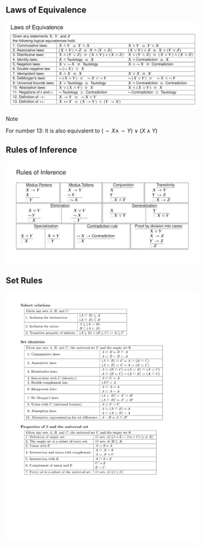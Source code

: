 
## Laws of Equivalence

![Law-of-Equivalance.png](../assests/Law%20of%20Equivalance.png)
>[!note]
>
> For number 13: It is also equivalent to $(\sim X \wedge \sim Y)$  $\vee$ $(X \wedge Y)$

## Rules of Inference

![Rules-of-Inference.png](../assests/Rules%20of%20Inference.png)

## Set Rules 


![setRules.png](../assests/setRules.png)